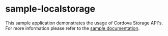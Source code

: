 sample-localstorage
===================

This sample application demonstrates the usage of Cordova Storage API's. For more information please refer to the [sample documentation](http://docs.telerik.com/platform/appbuilder/sample-apps/sample-localstorage).
